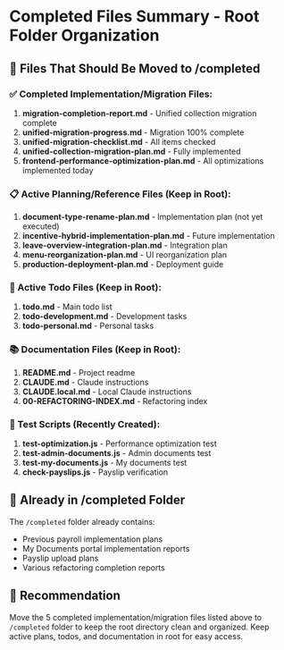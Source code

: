 # Completed Files Summary - Root Folder Organization

## 📁 Files That Should Be Moved to /completed

### ✅ Completed Implementation/Migration Files:
1. **migration-completion-report.md** - Unified collection migration complete
2. **unified-migration-progress.md** - Migration 100% complete
3. **unified-migration-checklist.md** - All items checked
4. **unified-collection-migration-plan.md** - Fully implemented
5. **frontend-performance-optimization-plan.md** - All optimizations implemented today

### 📋 Active Planning/Reference Files (Keep in Root):
1. **document-type-rename-plan.md** - Implementation plan (not yet executed)
2. **incentive-hybrid-implementation-plan.md** - Future implementation
3. **leave-overview-integration-plan.md** - Integration plan
4. **menu-reorganization-plan.md** - UI reorganization plan
5. **production-deployment-plan.md** - Deployment guide

### 📝 Active Todo Files (Keep in Root):
1. **todo.md** - Main todo list
2. **todo-development.md** - Development tasks
3. **todo-personal.md** - Personal tasks

### 📚 Documentation Files (Keep in Root):
1. **README.md** - Project readme
2. **CLAUDE.md** - Claude instructions
3. **CLAUDE.local.md** - Local Claude instructions
4. **00-REFACTORING-INDEX.md** - Refactoring index

### 🧪 Test Scripts (Recently Created):
1. **test-optimization.js** - Performance optimization test
2. **test-admin-documents.js** - Admin documents test
3. **test-my-documents.js** - My documents test
4. **check-payslips.js** - Payslip verification

## 📂 Already in /completed Folder
The `/completed` folder already contains:
- Previous payroll implementation plans
- My Documents portal implementation reports
- Payslip upload plans
- Various refactoring completion reports

## 🎯 Recommendation
Move the 5 completed implementation/migration files listed above to `/completed` folder to keep the root directory clean and organized. Keep active plans, todos, and documentation in root for easy access.